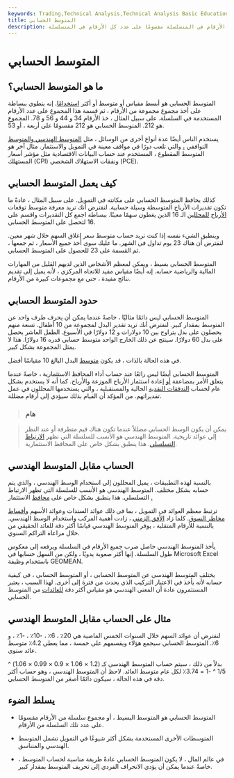 ```yaml
---
keywords: Trading,Technical Analysis,Technical Analysis Basic Education
title: المتوسط الحسابي
description: المتوسط الحسابي هو مجموع كل الأرقام في المتسلسلة مقسومًا على عدد كل الأرقام في المتسلسلة.
---
```


# المتوسط الحسابي
## ما هو المتوسط الحسابي؟

المتوسط الحسابي هو أبسط مقياس أو متوسط أو أكثر [استخدامًا](/mean). إنه ينطوي ببساطة على أخذ مجموع مجموعة من الأرقام ، ثم قسمة هذا المجموع على عدد الأرقام المستخدمة في السلسلة. على سبيل المثال ، خذ الأرقام 34 و 44 و 56 و 78. المجموع هو 212. المتوسط الحسابي هو 212 مقسومًا على أربعة ، أو 53.

يستخدم الناس أيضًا عدة أنواع أخرى من الوسائل ، مثل [المتوسط الهندسي والمتوسط](/geometricmean) التوافقي [،](/harmonicaverage) والتي تلعب دورًا في مواقف معينة في التمويل والاستثمار. مثال آخر هو المتوسط المقطوع ، المستخدم عند حساب البيانات الاقتصادية مثل مؤشر أسعار المستهلك (CPI) ونفقات الاستهلاك الشخصي (PCE).

## كيف يعمل المتوسط الحسابي

كذلك يحافظ المتوسط الحسابي على مكانته في التمويل. على سبيل المثال ، عادةً ما تكون تقديرات الأرباح المتوسطة وسيلة حسابية. لنفترض أنك تريد معرفة متوسط توقعات [الأرباح](/earnings) [للمحللين](/analyst) الـ 16 الذين يغطون سهمًا معينًا. ببساطة اجمع كل التقديرات واقسم على 16 لتحصل على المتوسط الحسابي.

وينطبق الشيء نفسه إذا كنت تريد حساب متوسط سعر إغلاق السهم خلال شهر معين. لنفترض أن هناك 23 يوم تداول في الشهر. ما عليك سوى أخذ جميع الأسعار ، ثم جمعها ، ثم القسمة على 23 للحصول على المتوسط الحسابي.

المتوسط الحسابي بسيط ، ويمكن لمعظم الأشخاص الذين لديهم القليل من المهارات المالية والرياضية حسابه. إنه أيضًا مقياس مفيد للاتجاه المركزي ، لأنه يميل إلى تقديم نتائج مفيدة ، حتى مع مجموعات كبيرة من الأرقام.

## حدود المتوسط الحسابي

المتوسط الحسابي ليس دائمًا مثاليًا ، خاصةً عندما يمكن أن يحرف طرف واحد عن المتوسط بمقدار كبير. لنفترض أنك تريد تقدير البدل لمجموعة من 10 أطفال. تسعة منهم يحصلون على بدل يتراوح بين 10 دولارات و 12 دولارًا في الأسبوع. الطفل العاشر يحصل على بدل 60 دولارًا. سينتج عن ذلك الخارج الواحد متوسط حسابي قدره 16 دولارًا. هذا لا يمثل المجموعة بشكل كبير.

في هذه الحالة بالذات ، قد يكون [متوسط](/median) البدل البالغ 10 مقياسًا أفضل.

المتوسط الحسابي أيضًا ليس رائعًا عند حساب أداء المحافظ الاستثمارية ، خاصةً عندما يتعلق الأمر بمضاعفة [أو](/compounding) إعادة استثمار الأرباح الموزعة والأرباح. كما أنه لا يستخدم بشكل عام لحساب [التدفقات النقدية](/cashflow) الحالية والمستقبلية ، والتي يستخدمها المحللون في عمل تقديراتهم. من المؤكد أن القيام بذلك سيؤدي إلى أرقام مضللة.

> ### هام

> يمكن أن يكون الوسط الحسابي مضللاً عندما تكون هناك قيم متطرفة أو عند النظر إلى عوائد تاريخية. المتوسط الهندسي هو الأنسب للسلسلة التي تظهر [الارتباط التسلسلي](/serial-correlation). هذا ينطبق بشكل خاص على المحافظ الاستثمارية.

>

## الحساب مقابل المتوسط الهندسي

بالنسبة لهذه التطبيقات ، يميل المحللون إلى استخدام الوسط الهندسي ، والذي يتم حسابه بشكل مختلف. المتوسط الهندسي هو الأنسب للسلسلة التي تظهر الارتباط التسلسلي. هذا ينطبق بشكل خاص على [محافظ](/portfolio) الاستثمار [.](/portfolio)

ترتبط معظم العوائد في التمويل ، بما في ذلك عوائد السندات وعوائد الأسهم [وأقساط مخاطر السوق](/marketriskpremium). كلما زاد [الأفق الزمني](/timehorizon) ، زادت أهمية المركب واستخدام الوسط الهندسي. بالنسبة للأرقام المتقلبة ، يوفر المتوسط الهندسي قياسًا أكثر دقة للعائد الحقيقي من خلال مراعاة التراكم السنوي.

يأخذ المتوسط الهندسي حاصل ضرب جميع الأرقام في السلسلة ويرفعه إلى معكوس طول السلسلة. إنها أكثر صعوبة يدويًا ، ولكن من السهل حسابها في Microsoft Excel باستخدام وظيفة GEOMEAN.

يختلف المتوسط الهندسي عن المتوسط الحسابي ، أو المتوسط الحسابي ، في كيفية حسابه لأنه يأخذ في الاعتبار التركيب الذي يحدث من فترة إلى أخرى. لهذا السبب ، يعتبر المستثمرون عادة أن المعنى الهندسي هو مقياس أكثر دقة [للعائدات](/return) من المتوسط الحسابي.

## مثال على الحساب مقابل المتوسط الهندسي

لنفترض أن عوائد السهم خلال السنوات الخمس الماضية هي 20٪ ، 6٪ ، -10٪ ، -1٪ ، و 6٪. المتوسط الحسابي سيجمع هؤلاء ويقسمهم على خمسة ، مما يعطي 4.2٪ متوسط عائد سنوي.

بدلاً من ذلك ، سيتم حساب المتوسط الهندسي كـ (1.2 × 1.06 × 0.9 × 0.99 × 1.06) ^ 1/5 ^ -1 = 3.74٪ لكل عام متوسط العائد. لاحظ أن المتوسط الهندسي ، وهو حساب أكثر دقة في هذه الحالة ، سيكون دائمًا أصغر من المتوسط الحسابي.

## يسلط الضوء

- المتوسط الحسابي هو المتوسط البسيط ، أو مجموع سلسلة من الأرقام مقسومًا على عدد تلك السلسلة من الأرقام.

- المتوسطات الأخرى المستخدمة بشكل أكثر شيوعًا في التمويل تشمل المتوسط الهندسي والمتناسق.

- في عالم المال ، لا يكون المتوسط الحسابي عادةً طريقة مناسبة لحساب المتوسط ، خاصةً عندما يمكن أن يؤدي الانحراف الفردي إلى تحريف المتوسط بمقدار كبير.


